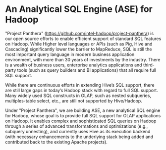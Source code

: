 # An Analytical SQL Engine (ASE) for Hadoop #

"Project Panthera" (<https://github.com/intel-hadoop/project-panthera>) is our open source efforts to enable efficient support of standard SQL features on Hadoop. While Higher level languages or APIs (such as Pig, Hive and Cascading) significantly lower the barrier to MapReduce, SQL is still the most important query language in modern business application environment, with more than 30 years of investments by the industry. There is a wealth of business users, enterprise analytics applications and third-party tools (such as query builders and BI applications) that all require full SQL support.

While there are continuous efforts in extending Hive’s SQL support, there are still large gaps in today’s Hadoop stack with regard to full SQL support. Many widely used SQL constructs in OLAP, such as nested subqueries, multiples-table select, etc., are still not supported by Hive/Hadoop.

Under "Project Panthera", we are building ASE, a new analytical SQL engine for Hadoop, whose goal is to provide full SQL support for OLAP applications on Hadoop. It enables complex and sophisticated SQL queries on Hadoop through a series of advanced transformations and optimizations (e.g., subquery unnesting), and currently uses Hive as its execution backend (with necessary enhancements to the underlying stack being added and contributed back to the existing Apache projects).
